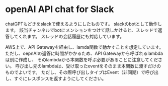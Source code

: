 # openAI API chat for Slack 

chatGPTもどきをslackで使えるようにしたものです。
slackのbotとして動作します。
該当チャンネルでbotにメンションをつけて話しかけると、スレッドで返答してくれます。
スレッドの会話履歴にも対応しています。

AWS上で、API Gatewayを経由し、lamda関数で動かすことを想定しています。
ただし、oepnAIの返答に時間がかかるため、API Gatewayから呼ばれるlambdaは別に作成し、
そのlambdaから本関数を呼ぶ必要があることに注意してください。
呼び出し元のlambdaは、受け取ったeventをそのまま本関数に渡すだけのものでよいです。
ただし、その際呼び出しタイプはEvent（非同期）で呼び出し、すぐにレスポンスを返すようにしてください。